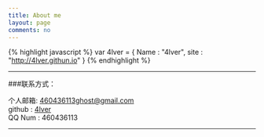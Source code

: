 ```yaml
---
title: About me
layout: page
comments: no
---
```


{% highlight javascript %}
  var 4lver = {
    Name : "4lver",
    site : "http://4lver.githun.io"
  }
{% endhighlight %}

----

###联系方式：        

个人邮箱: [460436113ghost@gmail.com](mailto:460436113ghost@gmail.com)     
github  : [4lver](https://github.com/4lver)     
QQ Num  : 460436113     

----


